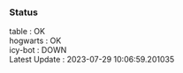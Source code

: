 ### Status


table : OK  
hogwarts : OK  
icy-bot : DOWN  
Latest Update : 2023-07-29 10:06:59.201035
